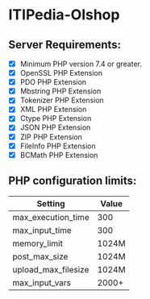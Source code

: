 # ITIPedia-Olshop

## Server Requirements:
- [x] Minimum PHP version 7.4 or greater.
- [x] OpenSSL PHP Extension
- [x] PDO PHP Extension
- [x] Mbstring PHP Extension
- [x] Tokenizer PHP Extension
- [x] XML PHP Extension
- [x] Ctype PHP Extension
- [x] JSON PHP Extension
- [x] ZIP PHP Extension
- [x] FileInfo PHP Extension
- [x] BCMath PHP Extension

## PHP configuration limits:
| Setting              | Value    |
|----------------------|----------|
| max_execution_time   | 300      |
| max_input_time       | 300      |
| memory_limit         | 1024M    |
| post_max_size        | 1024M    |
| upload_max_filesize  | 1024M    |
| max_input_vars       | 2000+    |
